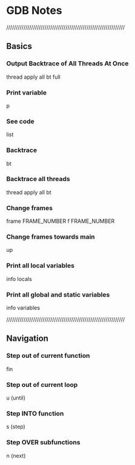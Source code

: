 # GDB Notes

//////////////////////////////////////////////////////////////
## Basics

### Output Backtrace of All Threads At Once
   thread apply all bt full

### Print variable
   p

### See code
   list

### Backtrace
   bt

### Backtrace all threads
   thread apply all bt

### Change frames
   frame FRAME_NUMBER
   f FRAME_NUMBER

### Change frames towards main
   up

### Print all local variables
   info locals

### Print all global and static variables
   info variables

//////////////////////////////////////////////////////////////
## Navigation

### Step out of current function
   fin

### Step out of current loop
   u (until)

### Step INTO function
   s (step)

### Step OVER subfunctions
   n (next)